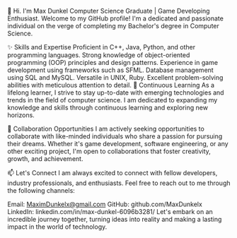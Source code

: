 
👋 Hi. I'm Max Dunkel
Computer Science Graduate | Game Developing Enthusiast.
Welcome to my GitHub profile! I'm a dedicated and passionate individual on the verge of completing my Bachelor's degree in Computer Science. 

✨ Skills and Expertise
Proficient in C++, Java, Python, and other programming languages.
Strong knowledge of object-oriented programming (OOP) principles and design patterns.
Experience in game development using frameworks such as SFML.
Database management using SQL and MySQL.
Versatile in UNIX, Ruby.
Excellent problem-solving abilities with meticulous attention to detail.
🌱 Continuous Learning
As a lifelong learner, I strive to stay up-to-date with emerging technologies and trends in the field of computer science. I am dedicated to expanding my knowledge and skills through continuous learning and exploring new horizons.

💼 Collaboration Opportunities
I am actively seeking opportunities to collaborate with like-minded individuals who share a passion for pursuing their dreams. Whether it's game development, software engineering, or any other exciting project, I'm open to collaborations that foster creativity, growth, and achievement.

📫 Let's Connect
I am always excited to connect with fellow developers, industry professionals, and enthusiasts. Feel free to reach out to me through the following channels:

Email: MaximDunkelx@gmail.com
GitHub: github.com/MaxDunkelx
LinkedIn: linkedin.com/in/max-dunkel-6096b3281/
Let's embark on an incredible journey together, turning ideas into reality and making a lasting impact in the world of technology.
<!---
MaxDunkelx/MaxDunkelx is a ✨ special ✨ repository because its `README.md` (this file) appears on your GitHub profile.
You can click the Preview link to take a look at your changes.
--->
